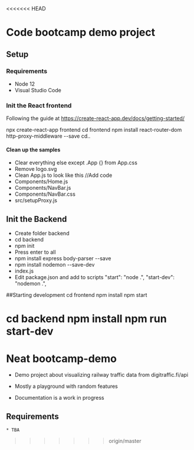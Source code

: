 <<<<<<< HEAD
# Code bootcamp demo project
## Setup
### Requirements
 * Node 12
 * Visual Studio Code
### Init the React frontend 
Following the guide at https://create-react-app.dev/docs/getting-started/

npx create-react-app frontend
cd frontend
npm install react-router-dom http-proxy-middleware --save
cd..

#### Clean up the samples
* Clear everything else except .App {} from App.css
* Remove logo.svg
* Clean App.js to look like this 
  //Add code
* Components/Home.js
* Components/NavBar.js
* Components/NavBar.css
* src/setupProxy.js

## Init the Backend
* Create folder backend
* cd backend
* npm init
* Press enter to all
* npm install express body-parser --save
* npm install nodemon --save-dev 
* index.js
* Edit package.json and add to scripts
    "start": "node .",
    "start-dev": "nodemon .",

##Starting development
 cd frontend
 npm install
 npm start

 cd backend
 npm install
 npm run start-dev
=======
# Neat bootcamp-demo #

   * Demo project about visualizing railway traffic data from digitraffic.fi/api

   * Mostly a playground with random features

   * Documentation is a work in progress

## Requirements
    * TBA
>>>>>>> origin/master


